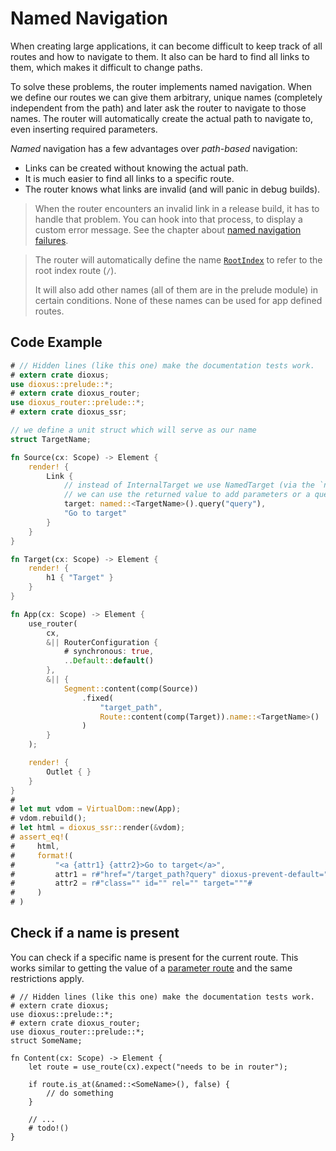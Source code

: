 # Named Navigation

When creating large applications, it can become difficult to keep track of all
routes and how to navigate to them. It also can be hard to find all links to
them, which makes it difficult to change paths.

To solve these problems, the router implements named navigation. When we define
our routes we can give them arbitrary, unique names (completely independent from
the path) and later ask the router to navigate to those names. The router will
automatically create the actual path to navigate to, even inserting required
parameters.

_Named_ navigation has a few advantages over _path-based_ navigation:
- Links can be created without knowing the actual path.
- It is much easier to find all links to a specific route.
- The router knows what links are invalid (and will panic in debug builds).

> When the router encounters an invalid link in a release build, it has to
> handle that problem. You can hook into that process, to display a custom error
> message. See the chapter about
> [named navigation failures](../failures/named.md).

> The router will automatically define the name [`RootIndex`] to refer to the
> root index route (`/`).
>
> It will also add other names (all of them are in the prelude module) in
> certain conditions. None of these names can be used for app defined routes.

## Code Example
```rust
# // Hidden lines (like this one) make the documentation tests work.
# extern crate dioxus;
use dioxus::prelude::*;
# extern crate dioxus_router;
use dioxus_router::prelude::*;
# extern crate dioxus_ssr;

// we define a unit struct which will serve as our name
struct TargetName;

fn Source(cx: Scope) -> Element {
    render! {
        Link {
            // instead of InternalTarget we use NamedTarget (via the `named` fn)
            // we can use the returned value to add parameters or a query
            target: named::<TargetName>().query("query"),
            "Go to target"
        }
    }
}

fn Target(cx: Scope) -> Element {
    render! {
        h1 { "Target" }
    }
}

fn App(cx: Scope) -> Element {
    use_router(
        cx,
        &|| RouterConfiguration {
            # synchronous: true,
            ..Default::default()
        },
        &|| {
            Segment::content(comp(Source))
                .fixed(
                    "target_path",
                    Route::content(comp(Target)).name::<TargetName>()
                )
        }
    );

    render! {
        Outlet { }
    }
}
#
# let mut vdom = VirtualDom::new(App);
# vdom.rebuild();
# let html = dioxus_ssr::render(&vdom);
# assert_eq!(
#     html,
#     format!(
#         "<a {attr1} {attr2}>Go to target</a>",
#         attr1 = r#"href="/target_path?query" dioxus-prevent-default="onclick""#,
#         attr2 = r#"class="" id="" rel="" target="""#
#     )
# )
```

## Check if a name is present
You can check if a specific name is present for the current route. This works
similar to getting the value of a [parameter route](../routes/parameter.md) and
the same restrictions apply.

```rust,no_run
# // Hidden lines (like this one) make the documentation tests work.
# extern crate dioxus;
use dioxus::prelude::*;
# extern crate dioxus_router;
use dioxus_router::prelude::*;
struct SomeName;

fn Content(cx: Scope) -> Element {
    let route = use_route(cx).expect("needs to be in router");

    if route.is_at(&named::<SomeName>(), false) {
        // do something
    }

    // ...
    # todo!()
}
```

[`RootIndex`]: https://docs.rs/dioxus-router-core/latest/dioxus_router_core/prelude/struct.RootIndex.html
